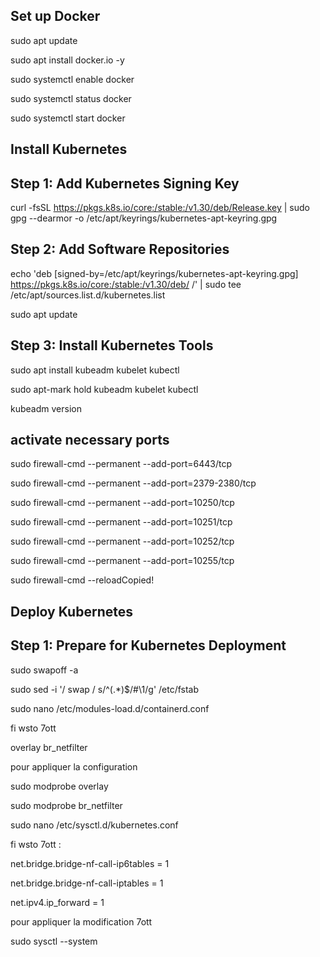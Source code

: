 ## Set up Docker

sudo apt update

sudo apt install docker.io -y

sudo systemctl enable docker

sudo systemctl status docker

sudo systemctl start docker

## Install Kubernetes
## Step 1: Add Kubernetes Signing Key

curl -fsSL https://pkgs.k8s.io/core:/stable:/v1.30/deb/Release.key | sudo gpg --dearmor -o /etc/apt/keyrings/kubernetes-apt-keyring.gpg


## Step 2: Add Software Repositories

echo 'deb [signed-by=/etc/apt/keyrings/kubernetes-apt-keyring.gpg] https://pkgs.k8s.io/core:/stable:/v1.30/deb/ /' | sudo tee /etc/apt/sources.list.d/kubernetes.list


sudo apt update

## Step 3: Install Kubernetes Tools

sudo apt install kubeadm kubelet kubectl

sudo apt-mark hold kubeadm kubelet kubectl

kubeadm version

## activate necessary ports 

sudo firewall-cmd --permanent --add-port=6443/tcp

sudo firewall-cmd --permanent --add-port=2379-2380/tcp


sudo firewall-cmd --permanent --add-port=10250/tcp

sudo firewall-cmd --permanent --add-port=10251/tcp

sudo firewall-cmd --permanent --add-port=10252/tcp

sudo firewall-cmd --permanent --add-port=10255/tcp

sudo firewall-cmd --reloadCopied!

## Deploy Kubernetes

## Step 1: Prepare for Kubernetes Deployment

sudo swapoff -a

sudo sed -i '/ swap / s/^\(.*\)$/#\1/g' /etc/fstab

sudo nano /etc/modules-load.d/containerd.conf  

fi wsto 7ott 

overlay
br_netfilter

pour appliquer la configuration 

sudo modprobe overlay

sudo modprobe br_netfilter

sudo nano /etc/sysctl.d/kubernetes.conf

fi wsto 7ott : 

net.bridge.bridge-nf-call-ip6tables = 1

net.bridge.bridge-nf-call-iptables = 1

net.ipv4.ip_forward = 1

pour appliquer la modification 7ott 

sudo sysctl --system
